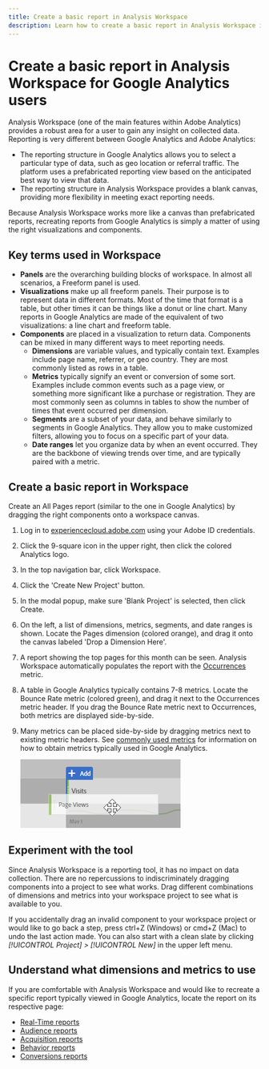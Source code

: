 ```yaml
---
title: Create a basic report in Analysis Workspace
description: Learn how to create a basic report in Analysis Workspace in a format geared towards users familiar with third-party tools such as Google Analytics.
---
```


# Create a basic report in Analysis Workspace for Google Analytics users

Analysis Workspace (one of the main features within Adobe Analytics) provides a robust area for a user to gain any insight on collected data. Reporting is very different between Google Analytics and Adobe Analytics:

* The reporting structure in Google Analytics allows you to select a particular type of data, such as geo location or referral traffic. The platform uses a prefabricated reporting view based on the anticipated best way to view that data.
* The reporting structure in Analysis Workspace provides a blank canvas, providing more flexibility in meeting exact reporting needs.

Because Analysis Workspace works more like a canvas than prefabricated reports, recreating reports from Google Analytics is simply a matter of using the right visualizations and components.

## Key terms used in Workspace

* **Panels** are the overarching building blocks of workspace. In almost all scenarios, a Freeform panel is used.
* **Visualizations** make up all freeform panels. Their purpose is to represent data in different formats. Most of the time that format is a table, but other times it can be things like a donut or line chart. Many reports in Google Analytics are made of the equivalent of two visualizations: a line chart and freeform table.
* **Components** are placed in a visualization to return data. Components can be mixed in many different ways to meet reporting needs.
  * **Dimensions** are variable values, and typically contain text. Examples include page name, referrer, or geo country. They are most commonly listed as rows in a table.
  * **Metrics** typically signify an event or conversion of some sort. Examples include common events such as a page view, or something more significant like a purchase or registration. They are most commonly seen as columns in tables to show the number of times that event occurred per dimension.
  * **Segments** are a subset of your data, and behave similarly to segments in Google Analytics. They allow you to make customized filters, allowing you to focus on a specific part of your data.
  * **Date ranges** let you organize data by when an event occurred. They are the backbone of viewing trends over time, and are typically paired with a metric.

## Create a basic report in Workspace

Create an All Pages report (similar to the one in Google Analytics) by dragging the right components onto a workspace canvas.

1. Log in to [experiencecloud.adobe.com](https://experiencecloud.adobe.com) using your Adobe ID credentials.
2. Click the 9-square icon in the upper right, then click the colored Analytics logo.
3. In the top navigation bar, click Workspace.
4. Click the 'Create New Project' button.
5. In the modal popup, make sure 'Blank Project' is selected, then click Create.
6. On the left, a list of dimensions, metrics, segments, and date ranges is shown. Locate the Pages dimension (colored orange), and drag it onto the canvas labeled 'Drop a Dimension Here'.
7. A report showing the top pages for this month can be seen. Analysis Workspace automatically populates the report with the [Occurrences](../../../components/c-variables/c-metrics/metrics-occurrences.md) metric.
8. A table in Google Analytics typically contains 7-8 metrics. Locate the Bounce Rate metric (colored green), and drag it next to the Occurrences metric header. If you drag the Bounce Rate metric next to Occurrences, both metrics are displayed side-by-side.
9. Many metrics can be placed side-by-side by dragging metrics next to existing metric headers. See [commonly used metrics](common-metrics.md) for information on how to obtain metrics typically used in Google Analytics.

    ![New metric](../assets/new_metric.png)

## Experiment with the tool

Since Analysis Workspace is a reporting tool, it has no impact on data collection. There are no repercussions to indiscriminately dragging components into a project to see what works. Drag different combinations of dimensions and metrics into your workspace project to see what is available to you.

If you accidentally drag an invalid component to your workspace project or would like to go back a step, press ctrl+Z (Windows) or cmd+Z (Mac) to undo the last action made. You can also start with a clean slate by clicking *[!UICONTROL Project] > [!UICONTROL New]* in the upper left menu.

## Understand what dimensions and metrics to use

If you are comfortable with Analysis Workspace and would like to recreate a specific report typically viewed in Google Analytics, locate the report on its respective page:

* [Real-Time reports](realtime-reports.md)
* [Audience reports](audience-reports.md)
* [Acquisition reports](acquisition-reports.md)
* [Behavior reports](behavior-reports.md)
* [Conversions reports](conversions-reports.md)